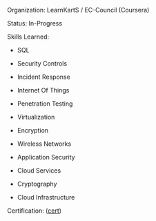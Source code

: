 Organization: LearnKartS / EC-Council	 (Coursera)

Status: In-Progress	

Skills Learned:
- SQL
- Security Controls
- Incident Response
- Internet Of Things
- Penetration Testing

- Virtualization

- Encryption

- Wireless Networks

- Application Security

- Cloud Services

- Cryptography

- Cloud Infrastructure

Certification:  ([cert]( ))




